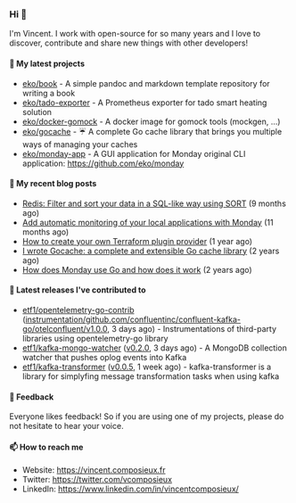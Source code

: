 ### Hi 👋

I'm Vincent. I work with open-source for so many years and I love to discover, contribute and share new things with other developers!

#### 🌱  My latest projects


- [eko/book](https://github.com/eko/book) - A simple pandoc and markdown template repository for writing a book
- [eko/tado-exporter](https://github.com/eko/tado-exporter) - A Prometheus exporter for tado smart heating solution
- [eko/docker-gomock](https://github.com/eko/docker-gomock) - A docker image for gomock tools (mockgen, ...)
- [eko/gocache](https://github.com/eko/gocache) - ☔️ A complete Go cache library that brings you multiple ways of managing your caches
- [eko/monday-app](https://github.com/eko/monday-app) - A GUI application for Monday original CLI application: https://github.com/eko/monday

#### 📜  My recent blog posts


- [Redis: Filter and sort your data in a SQL-like way using SORT](https://vincent.composieux.fr/article/redis-filter-and-sort-your-data-in-a-sql-like-way-using-sort) (9 months ago)
- [Add automatic monitoring of your local applications with Monday](https://vincent.composieux.fr/article/add-automatic-monitoring-of-your-local-applications-with-monday) (11 months ago)
- [How to create your own Terraform plugin provider](https://vincent.composieux.fr/article/create-a-provider-plugin-for-terraform) (1 year ago)
- [I wrote Gocache: a complete and extensible Go cache library](https://vincent.composieux.fr/article/i-wrote-gocache-a-complete-and-extensible-go-cache-library) (2 years ago)
- [How does Monday use Go and how does it work](https://vincent.composieux.fr/article/how-does-monday-use-go-and-how-does-it-work) (2 years ago)

#### 🔭  Latest releases I've contributed to


- [etf1/opentelemetry-go-contrib](https://github.com/etf1/opentelemetry-go-contrib) ([instrumentation/github.com/confluentinc/confluent-kafka-go/otelconfluent/v1.0.0](https://github.com/etf1/opentelemetry-go-contrib/releases/tag/instrumentation%2Fgithub.com%2Fconfluentinc%2Fconfluent-kafka-go%2Fotelconfluent%2Fv1.0.0), 3 days ago) - Instrumentations of third-party libraries using opentelemetry-go library
- [etf1/kafka-mongo-watcher](https://github.com/etf1/kafka-mongo-watcher) ([v0.2.0](https://github.com/etf1/kafka-mongo-watcher/releases/tag/v0.2.0), 3 days ago) - A MongoDB collection watcher that pushes oplog events into Kafka
- [etf1/kafka-transformer](https://github.com/etf1/kafka-transformer) ([v0.0.5](https://github.com/etf1/kafka-transformer/releases/tag/v0.0.5), 1 week ago) - kafka-transformer is a library for simplyfing message transformation tasks when using kafka

#### 💬  Feedback

Everyone likes feedback! So if you are using one of my projects, please do not hesitate to hear your voice.

#### 📫  How to reach me

- Website: https://vincent.composieux.fr
- Twitter: https://twitter.com/vcomposieux
- LinkedIn: https://www.linkedin.com/in/vincentcomposieux/
